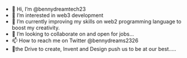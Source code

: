 - 👋 Hi, I’m @bennydreamtech23
- 👀 I’m interested in web3 development
- 🌱 I’m currently improving my skills on web2 programming language to boost my creativity.
- 💞️ I’m looking to collaborate on and open for jobs...
- 📫 How to reach me on Twitter @bennydreams2326
- 🤖the Drive to create, Invent and Design push us to be at our best.....

<!---
bennydreamtech23/bennydreamtech a ✨ special ✨ repository because its `README.md` (this file) appears on your GitHub profile.
You can click the Preview link to take a look at your changes.
--->
